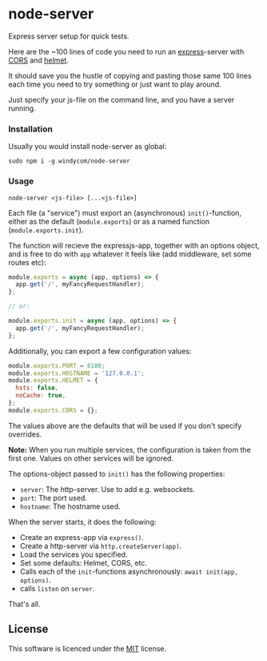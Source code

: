 # node-server

Express server setup for quick tests.

Here are the ~100 lines of code you need to run an
[express](https://github.com/expressjs/express)-server with
[CORS](https://github.com/expressjs/cors) and [helmet](https://github.com/helmetjs/helmet).

It should save you the hustle of copying and pasting those same 100 lines each
time you need to try something or just want to play around.

Just specify your js-file on the command line, and you have a server running.

### Installation

Usually you would install node-server as global:

```
sudo npm i -g windycom/node-server
```

### Usage

```
node-server <js-file> [...<js-file>]
```

Each file (a "service") must export an (asynchronous) `init()`-function, either
as the default (`module.exports`) or as a named function (`module.exports.init`).

The function will recieve the expressjs-app, together with an options object, and
is free to do with `app` whatever it feels like (add middleware, set some routes etc):

```JavaScript
module.exports = async (app, options) => {
  app.get('/', myFancyRequestHandler);
};

// or:

module.exports.init = async (app, options) => {
  app.get('/', myFancyRequestHandler);
};
```

Additionally, you can export a few configuration values:

```JavaScript
module.exports.PORT = 8100;
module.exports.HOSTNAME = '127.0.0.1';
module.exports.HELMET = {
  hsts: false,
  noCache: true,
};
module.exports.CORS = {};
```

The values above are the defaults that will be used if you don't specify overrides.

**Note:** When you run multiple services, the configuration is taken from the
first one. Values on other services will be ignored.

The options-object passed to `init()` has the following properties:

- `server`: The http-server. Use to add e.g. websockets.
- `port`: The port used.
- `hostname`: The hostname used.

When the server starts, it does the following:

- Create an express-app via `express()`.
- Create a http-server via `http.createServer(app)`.
- Load the services you specified.
- Set some defaults: Helmet, CORS, etc.
- Calls each of the `init`-functions asynchronously: `await init(app, options)`.
- calls `listen` on `server`.

That's all.

## License

This software is licenced under the [MIT](https://opensource.org/licenses/MIT) license.
